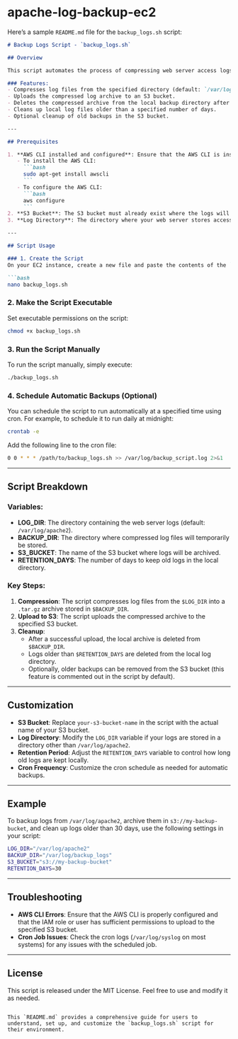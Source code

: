 # apache-log-backup-ec2
Here’s a sample `README.md` file for the `backup_logs.sh` script:

```markdown
# Backup Logs Script - `backup_logs.sh`

## Overview

This script automates the process of compressing web server access logs, archiving them to an AWS S3 bucket, and cleaning up older logs to free up disk space on your EC2 instance.

### Features:
- Compresses log files from the specified directory (default: `/var/log/apache2` for Apache).
- Uploads the compressed log archive to an S3 bucket.
- Deletes the compressed archive from the local backup directory after a successful upload.
- Cleans up local log files older than a specified number of days.
- Optional cleanup of old backups in the S3 bucket.

---

## Prerequisites

1. **AWS CLI installed and configured**: Ensure that the AWS CLI is installed and properly configured with the necessary IAM permissions to access the S3 bucket.
   - To install the AWS CLI:  
     ```bash
     sudo apt-get install awscli
     ```
   - To configure the AWS CLI:
     ```bash
     aws configure
     ```
2. **S3 Bucket**: The S3 bucket must already exist where the logs will be archived.
3. **Log Directory**: The directory where your web server stores access logs (default: `/var/log/apache2`).

---

## Script Usage

### 1. Create the Script
On your EC2 instance, create a new file and paste the contents of the `backup_logs.sh` script.

```bash
nano backup_logs.sh
```

### 2. Make the Script Executable
Set executable permissions on the script:
```bash
chmod +x backup_logs.sh
```

### 3. Run the Script Manually
To run the script manually, simply execute:
```bash
./backup_logs.sh
```

### 4. Schedule Automatic Backups (Optional)
You can schedule the script to run automatically at a specified time using cron. For example, to schedule it to run daily at midnight:

```bash
crontab -e
```
Add the following line to the cron file:
```bash
0 0 * * * /path/to/backup_logs.sh >> /var/log/backup_script.log 2>&1
```

---

## Script Breakdown

### Variables:
- **LOG_DIR**: The directory containing the web server logs (default: `/var/log/apache2`).
- **BACKUP_DIR**: The directory where compressed log files will temporarily be stored.
- **S3_BUCKET**: The name of the S3 bucket where logs will be archived.
- **RETENTION_DAYS**: The number of days to keep old logs in the local directory.

### Key Steps:
1. **Compression**: The script compresses log files from the `$LOG_DIR` into a `.tar.gz` archive stored in `$BACKUP_DIR`.
2. **Upload to S3**: The script uploads the compressed archive to the specified S3 bucket.
3. **Cleanup**:
   - After a successful upload, the local archive is deleted from `$BACKUP_DIR`.
   - Logs older than `$RETENTION_DAYS` are deleted from the local log directory.
   - Optionally, older backups can be removed from the S3 bucket (this feature is commented out in the script by default).

---

## Customization

- **S3 Bucket**: Replace `your-s3-bucket-name` in the script with the actual name of your S3 bucket.
- **Log Directory**: Modify the `LOG_DIR` variable if your logs are stored in a directory other than `/var/log/apache2`.
- **Retention Period**: Adjust the `RETENTION_DAYS` variable to control how long old logs are kept locally.
- **Cron Frequency**: Customize the cron schedule as needed for automatic backups.

---

## Example

To backup logs from `/var/log/apache2`, archive them in `s3://my-backup-bucket`, and clean up logs older than 30 days, use the following settings in your script:

```bash
LOG_DIR="/var/log/apache2"
BACKUP_DIR="/var/log/backup_logs"
S3_BUCKET="s3://my-backup-bucket"
RETENTION_DAYS=30
```

---

## Troubleshooting

- **AWS CLI Errors**: Ensure that the AWS CLI is properly configured and that the IAM role or user has sufficient permissions to upload to the specified S3 bucket.
- **Cron Job Issues**: Check the cron logs (`/var/log/syslog` on most systems) for any issues with the scheduled job.

---

## License

This script is released under the MIT License. Feel free to use and modify it as needed.
```

This `README.md` provides a comprehensive guide for users to understand, set up, and customize the `backup_logs.sh` script for their environment.
